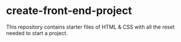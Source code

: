 # create-front-end-project
This repository contains starter files of HTML &amp; CSS with all the reset needed to start a project.
